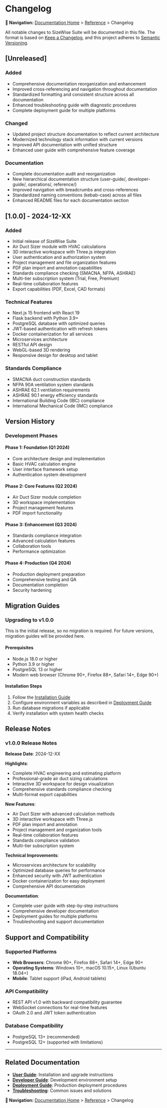 # Changelog

**📍 Navigation:** [Documentation Home](../README.md) > [Reference](README.md) > Changelog

All notable changes to SizeWise Suite will be documented in this file. The format is based on [Keep a Changelog](https://keepachangelog.com/en/1.0.0/), and this project adheres to [Semantic Versioning](https://semver.org/spec/v2.0.0.html).

## [Unreleased]

### Added
- Comprehensive documentation reorganization and enhancement
- Improved cross-referencing and navigation throughout documentation
- Standardized formatting and consistent structure across all documentation
- Enhanced troubleshooting guide with diagnostic procedures
- Complete deployment guide for multiple platforms

### Changed
- Updated project structure documentation to reflect current architecture
- Modernized technology stack information with current versions
- Improved API documentation with unified structure
- Enhanced user guide with comprehensive feature coverage

### Documentation
- Complete documentation audit and reorganization
- New hierarchical documentation structure (user-guide/, developer-guide/, operations/, reference/)
- Improved navigation with breadcrumbs and cross-references
- Standardized naming conventions (kebab-case) across all files
- Enhanced README files for each documentation section

## [1.0.0] - 2024-12-XX

### Added
- Initial release of SizeWise Suite
- Air Duct Sizer module with HVAC calculations
- 3D interactive workspace with Three.js integration
- User authentication and authorization system
- Project management and file organization features
- PDF plan import and annotation capabilities
- Standards compliance checking (SMACNA, NFPA, ASHRAE)
- Multi-tier subscription system (Trial, Free, Premium)
- Real-time collaboration features
- Export capabilities (PDF, Excel, CAD formats)

### Technical Features
- Next.js 15 frontend with React 19
- Flask backend with Python 3.9+
- PostgreSQL database with optimized queries
- JWT-based authentication with refresh tokens
- Docker containerization for all services
- Microservices architecture
- RESTful API design
- WebGL-based 3D rendering
- Responsive design for desktop and tablet

### Standards Compliance
- SMACNA duct construction standards
- NFPA 90A ventilation system standards
- ASHRAE 62.1 ventilation requirements
- ASHRAE 90.1 energy efficiency standards
- International Building Code (IBC) compliance
- International Mechanical Code (IMC) compliance

## Version History

### Development Phases

#### Phase 1: Foundation (Q1 2024)
- Core architecture design and implementation
- Basic HVAC calculation engine
- User interface framework setup
- Authentication system development

#### Phase 2: Core Features (Q2 2024)
- Air Duct Sizer module completion
- 3D workspace implementation
- Project management features
- PDF import functionality

#### Phase 3: Enhancement (Q3 2024)
- Standards compliance integration
- Advanced calculation features
- Collaboration tools
- Performance optimization

#### Phase 4: Production (Q4 2024)
- Production deployment preparation
- Comprehensive testing and QA
- Documentation completion
- Security hardening

## Migration Guides

### Upgrading to v1.0.0

This is the initial release, so no migration is required. For future versions, migration guides will be provided here.

#### Prerequisites
- Node.js 18.0 or higher
- Python 3.9 or higher
- PostgreSQL 13 or higher
- Modern web browser (Chrome 90+, Firefox 88+, Safari 14+, Edge 90+)

#### Installation Steps
1. Follow the [Installation Guide](../user-guide/getting-started.md#installation)
2. Configure environment variables as described in [Deployment Guide](../operations/deployment.md)
3. Run database migrations if applicable
4. Verify installation with system health checks

## Release Notes

### v1.0.0 Release Notes

**Release Date**: 2024-12-XX

**Highlights**:
- Complete HVAC engineering and estimating platform
- Professional-grade air duct sizing calculations
- Interactive 3D workspace for design visualization
- Comprehensive standards compliance checking
- Multi-format export capabilities

**New Features**:
- Air Duct Sizer with advanced calculation methods
- 3D interactive workspace with Three.js
- PDF plan import and annotation
- Project management and organization tools
- Real-time collaboration features
- Standards compliance validation
- Multi-tier subscription system

**Technical Improvements**:
- Microservices architecture for scalability
- Optimized database queries for performance
- Enhanced security with JWT authentication
- Docker containerization for easy deployment
- Comprehensive API documentation

**Documentation**:
- Complete user guide with step-by-step instructions
- Comprehensive developer documentation
- Deployment guides for multiple platforms
- Troubleshooting and support documentation

## Support and Compatibility

### Supported Platforms
- **Web Browsers**: Chrome 90+, Firefox 88+, Safari 14+, Edge 90+
- **Operating Systems**: Windows 10+, macOS 10.15+, Linux (Ubuntu 18.04+)
- **Mobile**: Tablet support (iPad, Android tablets)

### API Compatibility
- REST API v1.0 with backward compatibility guarantee
- WebSocket connections for real-time features
- OAuth 2.0 and JWT token authentication

### Database Compatibility
- PostgreSQL 13+ (recommended)
- PostgreSQL 12+ (supported with limitations)

---

## Related Documentation

- **[User Guide](../user-guide/getting-started.md)**: Installation and upgrade instructions
- **[Developer Guide](../developer-guide/getting-started.md)**: Development environment setup
- **[Deployment Guide](../operations/deployment.md)**: Production deployment procedures
- **[Troubleshooting](../operations/troubleshooting.md)**: Common issues and solutions

**📍 Navigation:** [Documentation Home](../README.md) > [Reference](README.md) > Changelog

